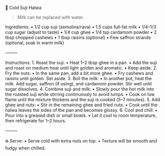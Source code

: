 
🥛 Cold Suji Halwa 

> Milk can be replaced with water.

Ingredients:
	•	1/2 cup suji (semolina/rava)
	•	1.5 cups full-fat milk
	•	1/4–1/3 cup sugar (adjust to taste)
	•	1/4 cup ghee
	•	1/4 tsp cardamom powder
	•	2 tbsp chopped cashews
	•	1 tbsp raisins (optional)
	•	Few saffron strands (optional, soak in warm milk)

⸻

Instructions:
	1.	Roast the suji:
	•	Heat 1–2 tbsp ghee in a pan.
	•	Add the suji and roast on medium heat until light golden and aromatic.
	•	Keep aside.
	2.	Fry the nuts:
	•	In the same pan, add a bit more ghee.
	•	Fry cashews and raisins until golden. Set aside.
	3.	Boil the milk:
	•	In another pot, heat the milk. Add sugar, saffron (if using), and cardamom powder. Stir well until sugar dissolves.
	4.	Combine suji and milk:
	•	Slowly pour the hot milk into the roasted suji while stirring continuously to avoid lumps.
	•	Cook on low flame until the mixture thickens and the suji is cooked (5–7 minutes).
	5.	Add ghee and nuts:
	•	Stir in the remaining ghee and fried nuts.
	•	Cook until the halwa leaves the sides of the pan and becomes glossy.
	6.	Cool and chill:
	•	Pour into a greased dish or small bowls.
	•	Let it cool to room temperature, then refrigerate for 1–2 hours.

⸻

❄️ Serve:
	•	Serve cold with extra nuts on top.
	•	Texture will be smooth and fudgy when chilled.
